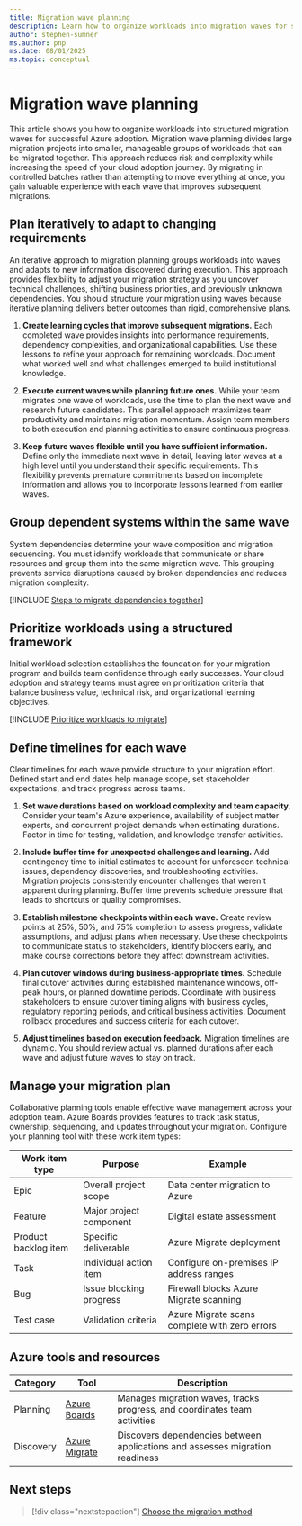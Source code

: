 ```yaml
---
title: Migration wave planning
description: Learn how to organize workloads into migration waves for successful Azure adoption using an iterative approach that adapts to changing requirements.
author: stephen-sumner
ms.author: pnp
ms.date: 08/01/2025
ms.topic: conceptual
---
```


# Migration wave planning

This article shows you how to organize workloads into structured migration waves for successful Azure adoption. Migration wave planning divides large migration projects into smaller, manageable groups of workloads that can be migrated together. This approach reduces risk and complexity while increasing the speed of your cloud adoption journey. By migrating in controlled batches rather than attempting to move everything at once, you gain valuable experience with each wave that improves subsequent migrations.

## Plan iteratively to adapt to changing requirements

An iterative approach to migration planning groups workloads into waves and adapts to new information discovered during execution. This approach provides flexibility to adjust your migration strategy as you uncover technical challenges, shifting business priorities, and previously unknown dependencies. You should structure your migration using waves because iterative planning delivers better outcomes than rigid, comprehensive plans.

1. **Create learning cycles that improve subsequent migrations.** Each completed wave provides insights into performance requirements, dependency complexities, and organizational capabilities. Use these lessons to refine your approach for remaining workloads. Document what worked well and what challenges emerged to build institutional knowledge.

2. **Execute current waves while planning future ones.** While your team migrates one wave of workloads, use the time to plan the next wave and research future candidates. This parallel approach maximizes team productivity and maintains migration momentum. Assign team members to both execution and planning activities to ensure continuous progress.

3. **Keep future waves flexible until you have sufficient information.** Define only the immediate next wave in detail, leaving later waves at a high level until you understand their specific requirements. This flexibility prevents premature commitments based on incomplete information and allows you to incorporate lessons learned from earlier waves.

## Group dependent systems within the same wave

System dependencies determine your wave composition and migration sequencing. You must identify workloads that communicate or share resources and group them into the same migration wave. This grouping prevents service disruptions caused by broken dependencies and reduces migration complexity.

[!INCLUDE [Steps to migrate dependencies together](./includes/migrate-dependencies-together.md)]

## Prioritize workloads using a structured framework

Initial workload selection establishes the foundation for your migration program and builds team confidence through early successes. Your cloud adoption and strategy teams must agree on prioritization criteria that balance business value, technical risk, and organizational learning objectives.

[!INCLUDE [Prioritize workloads to migrate](./includes/prioritize-workloads-to-migrate.md)]

## Define timelines for each wave

Clear timelines for each wave provide structure to your migration effort. Defined start and end dates help manage scope, set stakeholder expectations, and track progress across teams.

1. **Set wave durations based on workload complexity and team capacity.** Consider your team's Azure experience, availability of subject matter experts, and concurrent project demands when estimating durations. Factor in time for testing, validation, and knowledge transfer activities.

2. **Include buffer time for unexpected challenges and learning.** Add contingency time to initial estimates to account for unforeseen technical issues, dependency discoveries, and troubleshooting activities. Migration projects consistently encounter challenges that weren't apparent during planning. Buffer time prevents schedule pressure that leads to shortcuts or quality compromises.

3. **Establish milestone checkpoints within each wave.** Create review points at 25%, 50%, and 75% completion to assess progress, validate assumptions, and adjust plans when necessary. Use these checkpoints to communicate status to stakeholders, identify blockers early, and make course corrections before they affect downstream activities.

4. **Plan cutover windows during business-appropriate times.** Schedule final cutover activities during established maintenance windows, off-peak hours, or planned downtime periods. Coordinate with business stakeholders to ensure cutover timing aligns with business cycles, regulatory reporting periods, and critical business activities. Document rollback procedures and success criteria for each cutover.

5. **Adjust timelines based on execution feedback.** Migration timelines are dynamic. You should review actual vs. planned durations after each wave and adjust future waves to stay on track.

## Manage your migration plan

Collaborative planning tools enable effective wave management across your adoption team. Azure Boards provides features to track task status, ownership, sequencing, and updates throughout your migration. Configure your planning tool with these work item types:

| Work item type | Purpose | Example |
|----------------|---------|---------|
| Epic | Overall project scope | Data center migration to Azure |
| Feature | Major project component | Digital estate assessment |
| Product backlog item | Specific deliverable | Azure Migrate deployment |
| Task | Individual action item | Configure on-premises IP address ranges |
| Bug | Issue blocking progress | Firewall blocks Azure Migrate scanning |
| Test case | Validation criteria | Azure Migrate scans complete with zero errors |

## Azure tools and resources

| Category | Tool | Description |
|----------|------|-------------|
| Planning | [Azure Boards](/azure/devops/boards/) | Manages migration waves, tracks progress, and coordinates team activities |
| Discovery | [Azure Migrate](/azure/migrate/migrate-services-overview) | Discovers dependencies between applications and assesses migration readiness |

## Next steps

> [!div class="nextstepaction"]
> [Choose the migration method](./plan-migration.md#choose-the-migration-method-for-each-workload)
